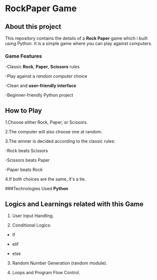 
# RockPaper Game

## About this project

This repository contains the details of a **Rock Paper** game which i built using Python.
It is a simple game where you can play against computers.

### Game Features

-Classic **Rock**, **Paper**, **Scissors** rules

-Play against a *random computer* choice

-Clean and **user-friendly interface**

-Beginner-friendly Python project


## How to Play

1.Choose either Rock, Paper, or Scissors.

2.The computer will also choose one at random.

3.The winner is decided according to the classic rules:

  -Rock beats Scissors

  -Scissors beats Paper

  -Paper beats Rock

4.If both choices are the same, it's a tie.

###Technologies Used
 **Python**
 

## Logics and Learnings related with this Game

1. User Input Handling.

2. Conditional Logics:

 - if
 
 - elif
 
 - else
 
3. Random Number Generation (random module).

4. Loops and Program Flow Control.

